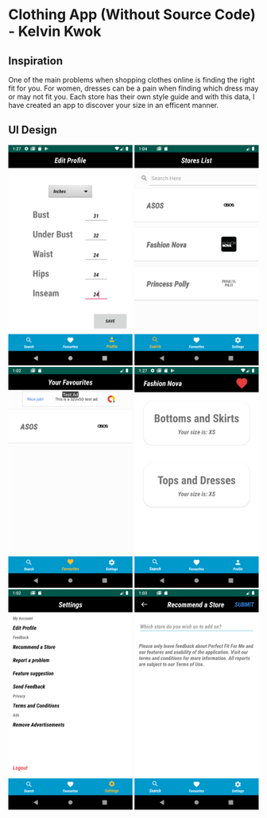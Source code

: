 # Clothing App (Without Source Code) - Kelvin Kwok

## Inspiration
One of the main problems when shopping clothes online is finding the right fit for you. For women, dresses can be a pain when finding which dress may or may not fit you. Each store has their own style guide and with this data, I have created an app to discover your size in an efficent manner.

## UI Design
<img src="images/edit_profile.png" width="250">                         <img src="images/stores_list.png" width="250">  <img src="images/favourites.png" width="250">        <img src="images/size.png" width="250"> <img src="images/settings.png" width="250">  <img src="images/recommendstore.png" width="250"> 

